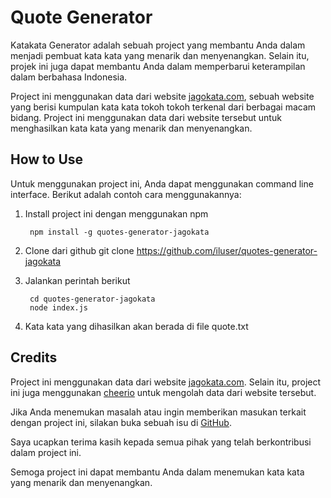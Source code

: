 Quote Generator
==================

Katakata Generator adalah sebuah project yang membantu Anda dalam menjadi pembuat kata kata yang menarik dan menyenangkan. Selain itu, projek ini juga dapat membantu Anda dalam memperbarui keterampilan dalam berbahasa Indonesia.

Project ini menggunakan data dari website [jagokata.com](https://www.jagokata.com), sebuah website yang berisi kumpulan kata kata tokoh tokoh terkenal dari berbagai macam bidang. Project ini menggunakan data dari website tersebut untuk menghasilkan kata kata yang menarik dan menyenangkan.

How to Use
-----------

Untuk menggunakan project ini, Anda dapat menggunakan command line interface. Berikut adalah contoh cara menggunakannya:

1. Install project ini dengan menggunakan npm

        npm install -g quotes-generator-jagokata

2. Clone dari github git clone https://github.com/iluser/quotes-generator-jagokata

3. Jalankan perintah berikut

        cd quotes-generator-jagokata
        node index.js

4. Kata kata yang dihasilkan akan berada di file quote.txt

Credits
-------

Project ini menggunakan data dari website [jagokata.com](https://www.jagokata.com). Selain itu, project ini juga menggunakan [cheerio](https://www.npmjs.com/package/cheerio) untuk mengolah data dari website tersebut.

Jika Anda menemukan masalah atau ingin memberikan masukan terkait dengan project ini, silakan buka sebuah isu di [GitHub](https://github.com/iluser/quote-generator/issues).

Saya ucapkan terima kasih kepada semua pihak yang telah berkontribusi dalam project ini.

Semoga project ini dapat membantu Anda dalam menemukan kata kata yang menarik dan menyenangkan.